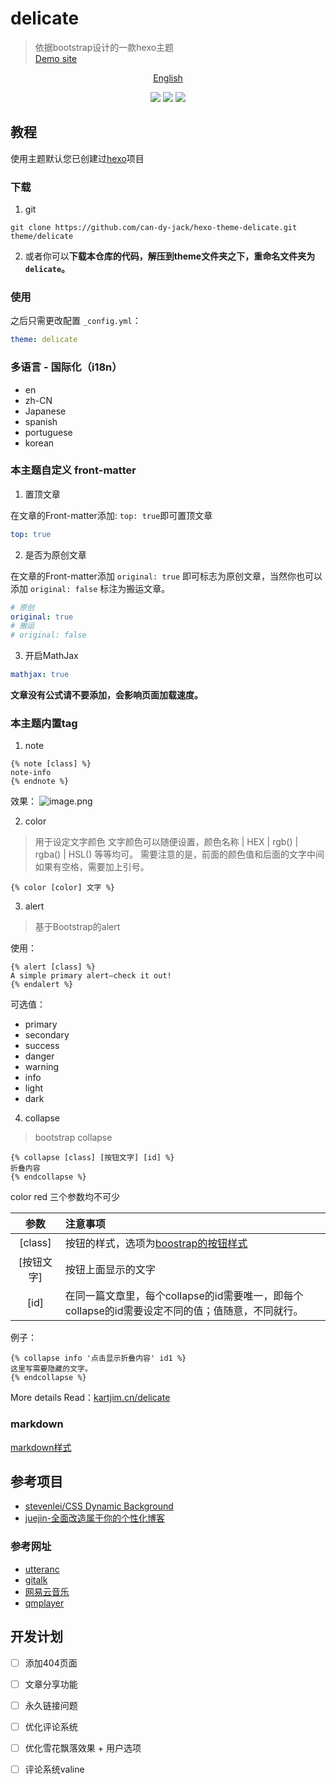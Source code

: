 # delicate

> 依据bootstrap设计的一款hexo主题  
> [Demo site](https://kartjim.top/delicate)

<div align="center">

[English](/README-EN.md)

</div>

<div align="center">
<a href="https://nodejs.org"><img src="https://img.shields.io/badge/node-%3E%3D10.9.0-blue"></a>
<a href="https://hexo.io"><img src="https://img.shields.io/badge/hexo-4.3.0-brightgreen"></a>
<a href="https://github.com/can-dy-jack/hexo-theme-delicate/blob/master/LICENSE"><img src="https://img.shields.io/badge/license-MIT-orange"></a>
</div>

## 教程

使用主题默认您已创建过[hexo](https://hexo.io)项目

### 下载

1. git

```git
git clone https://github.com/can-dy-jack/hexo-theme-delicate.git theme/delicate
```

2. 或者你可以**下载本仓库的代码，解压到theme文件夹之下，重命名文件夹为`delicate`。**

### 使用

之后只需更改配置 `_config.yml`：

```yml
theme: delicate
```

### 多语言 - 国际化（i18n）

- en
- zh-CN
- Japanese
- spanish
- portuguese
- korean

### 本主题自定义 front-matter

1. 置顶文章

在文章的Front-matter添加: `top: true`即可置顶文章

```yml
top: true
```

2. 是否为原创文章

在文章的Front-matter添加 `original: true` 即可标志为原创文章，当然你也可以添加 `original: false` 标注为搬运文章。

```yml
# 原创
original: true
# 搬运
# original: false
```

3. 开启MathJax
```yml
mathjax: true
```
**文章没有公式请不要添加，会影响页面加载速度。**

### 本主题内置tag

1. note

```ejs
{% note [class] %}
note-info
{% endnote %}
```

效果：
![image.png](https://s2.loli.net/2021/12/11/d74VfQNhG9ELW1P.png)

2. color

> 用于设定文字颜色
> 文字颜色可以随便设置，颜色名称 | HEX | rgb() | rgba() | HSL() 等等均可。
> 需要注意的是，前面的颜色值和后面的文字中间如果有空格，需要加上引号。

```ejs
{% color [color] 文字 %}
```

3. alert

> 基于Bootstrap的alert

使用：

```ejs
{% alert [class] %}
A simple primary alert—check it out!
{% endalert %}
```

可选值：

- primary
- secondary
- success
- danger
- warning
- info
- light
- dark

4. collapse

> bootstrap collapse

```ejs
{% collapse [class] [按钮文字] [id] %}
折叠内容
{% endcollapse %}
```

color red 三个参数均不可少

|参数|注意事项|
|:---:|:---|
|[class]|按钮的样式，选项为[boostrap的按钮样式](https://v4.bootcss.com/docs/components/buttons/)|
|[按钮文字]|按钮上面显示的文字|
|[id]|在同一篇文章里，每个collapse的id需要唯一，即每个collapse的id需要设定不同的值；值随意，不同就行。|

例子：

```ejs
{% collapse info '点击显示折叠内容' id1 %}
这里写需要隐藏的文字。
{% endcollapse %}
```

More details Read：[kartjim.cn/delicate](https://kartjim.cn/delicate/2021/11/12/code-test)

### markdown

[markdown样式](https://kartjim.cn/delicate/2021/11/14/markdown%E6%B5%8B%E8%AF%95%E6%96%87%E4%BB%B6/)

## 参考项目

- [stevenlei/CSS Dynamic Background](https://codepen.io/stevenlei/pen/ZEJxXGL?editors=1100)
- [juejin-全面改造属于你的个性化博客](https://juejin.cn/post/6997775533840793614#heading-5)

### 参考网址

- [utteranc](https://utteranc.es/)
- [gitalk](https://github.com/gitalk/gitalk)
- [网易云音乐](https://music.163.com)
- [qmplayer](https://xingqiao.gitbooks.io/qmplayer)

## 开发计划

- [ ] 添加404页面
- [ ] 文章分享功能
- [ ] 永久链接问题
- [ ] 优化评论系统
- [ ] 优化雪花飘落效果 + 用户选项

- [ ] 评论系统valine
